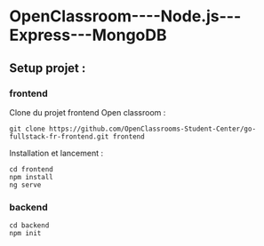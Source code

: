 # OpenClassroom----Node.js---Express---MongoDB

## Setup projet :
### frontend
Clone du projet frontend Open classroom :
```
git clone https://github.com/OpenClassrooms-Student-Center/go-fullstack-fr-frontend.git frontend

```

Installation et lancement :
```
cd frontend
npm install
ng serve

```

### backend
```
cd backend
npm init

```